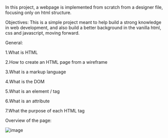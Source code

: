 In this project, a webpage is implemented from scratch from a designer file, focusing only on html structure.

Objectives: This is a simple project meant to help build a strong knowledge in web development, and also build a better background in the vanilla html, css and javascript, moving forward.

General:

1.What is HTML

2.How to create an HTML page from a wireframe

3.What is a markup language

4.What is the DOM

5.What is an element / tag

6.What is an attribute

7.What the purpose of each HTML tag

Overview of the page:

![image](https://github.com/user-attachments/assets/c2f15bd0-bd53-412a-9703-8b2766a48429)


